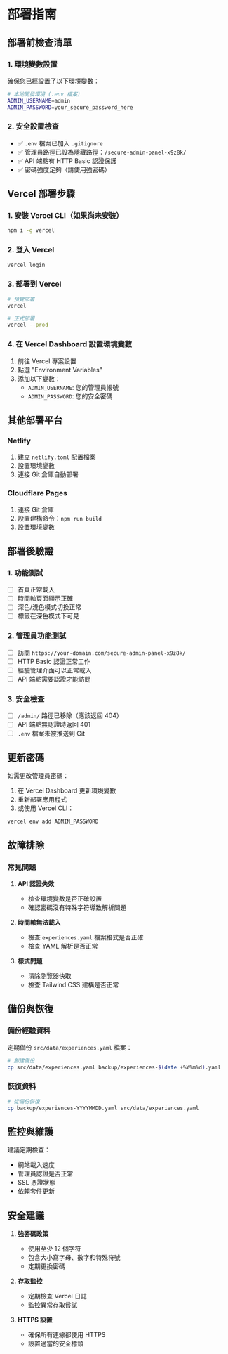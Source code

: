 # 部署指南

## 部署前檢查清單

### 1. 環境變數設置
確保您已經設置了以下環境變數：

```bash
# 本地開發環境 (.env 檔案)
ADMIN_USERNAME=admin
ADMIN_PASSWORD=your_secure_password_here
```

### 2. 安全設置檢查
- ✅ `.env` 檔案已加入 `.gitignore`
- ✅ 管理員路徑已設為隱藏路徑：`/secure-admin-panel-x9z8k/`
- ✅ API 端點有 HTTP Basic 認證保護
- ✅ 密碼強度足夠（請使用強密碼）

## Vercel 部署步驟

### 1. 安裝 Vercel CLI（如果尚未安裝）
```bash
npm i -g vercel
```

### 2. 登入 Vercel
```bash
vercel login
```

### 3. 部署到 Vercel
```bash
# 預覽部署
vercel

# 正式部署
vercel --prod
```

### 4. 在 Vercel Dashboard 設置環境變數
1. 前往 Vercel 專案設置
2. 點選 "Environment Variables"
3. 添加以下變數：
   - `ADMIN_USERNAME`: 您的管理員帳號
   - `ADMIN_PASSWORD`: 您的安全密碼

## 其他部署平台

### Netlify
1. 建立 `netlify.toml` 配置檔案
2. 設置環境變數
3. 連接 Git 倉庫自動部署

### Cloudflare Pages
1. 連接 Git 倉庫
2. 設置建構命令：`npm run build`
3. 設置環境變數

## 部署後驗證

### 1. 功能測試
- [ ] 首頁正常載入
- [ ] 時間軸頁面顯示正確
- [ ] 深色/淺色模式切換正常
- [ ] 標籤在深色模式下可見

### 2. 管理員功能測試
- [ ] 訪問 `https://your-domain.com/secure-admin-panel-x9z8k/`
- [ ] HTTP Basic 認證正常工作
- [ ] 經驗管理介面可以正常載入
- [ ] API 端點需要認證才能訪問

### 3. 安全檢查
- [ ] `/admin/` 路徑已移除（應該返回 404）
- [ ] API 端點無認證時返回 401
- [ ] `.env` 檔案未被推送到 Git

## 更新密碼

如需更改管理員密碼：

1. 在 Vercel Dashboard 更新環境變數
2. 重新部署應用程式
3. 或使用 Vercel CLI：
```bash
vercel env add ADMIN_PASSWORD
```

## 故障排除

### 常見問題

1. **API 認證失效**
   - 檢查環境變數是否正確設置
   - 確認密碼沒有特殊字符導致解析問題

2. **時間軸無法載入**
   - 檢查 `experiences.yaml` 檔案格式是否正確
   - 檢查 YAML 解析是否正常

3. **樣式問題**
   - 清除瀏覽器快取
   - 檢查 Tailwind CSS 建構是否正常

## 備份與恢復

### 備份經驗資料
定期備份 `src/data/experiences.yaml` 檔案：

```bash
# 創建備份
cp src/data/experiences.yaml backup/experiences-$(date +%Y%m%d).yaml
```

### 恢復資料
```bash
# 從備份恢復
cp backup/experiences-YYYYMMDD.yaml src/data/experiences.yaml
```

## 監控與維護

建議定期檢查：
- 網站載入速度
- 管理員認證是否正常
- SSL 憑證狀態
- 依賴套件更新

## 安全建議

1. **強密碼政策**
   - 使用至少 12 個字符
   - 包含大小寫字母、數字和特殊符號
   - 定期更換密碼

2. **存取監控**
   - 定期檢查 Vercel 日誌
   - 監控異常存取嘗試

3. **HTTPS 設置**
   - 確保所有連線都使用 HTTPS
   - 設置適當的安全標頭
